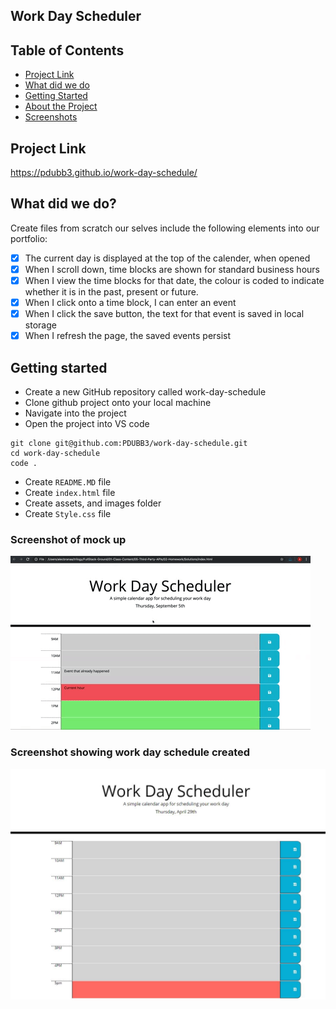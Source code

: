 ## Work Day Scheduler

<h2> Table of Contents </h2>

- [Project Link](#project-link)
- [What did we do](#what-did-we-do)
- [Getting Started](#getting-started)
- [About the Project](#about-the-project)
- [Screenshots](#screenshots)

## Project Link

https://pdubb3.github.io/work-day-schedule/

## What did we do?

Create files from scratch our selves
include the following elements into our portfolio:

- [x] The current day is displayed at the top of the calender, when opened
- [x] When I scroll down, time blocks are shown for standard business hours
- [x] When I view the time blocks for that date, the colour is coded to indicate whether it is in the past, present or future.
- [x] When I click onto a time block, I can enter an event
- [x] When I click the save button, the text for that event is saved in local storage
- [x] When I refresh the page, the saved events persist

## Getting started

- Create a new GitHub repository called work-day-schedule
- Clone github project onto your local machine
- Navigate into the project
- Open the project into VS code

```
git clone git@github.com:PDUBB3/work-day-schedule.git
cd work-day-schedule
code .
```

- Create `README.MD` file
- Create `index.html` file
- Create assets, and images folder
- Create `Style.css` file

### Screenshot of mock up

![A user clicks on slots on the color-coded calendar and edits the events.](./assets/img/05-third-party-apis-homework-demo.gif)

### Screenshot showing work day schedule created

![image](./assets/img/work-day-schedule.JPG)
